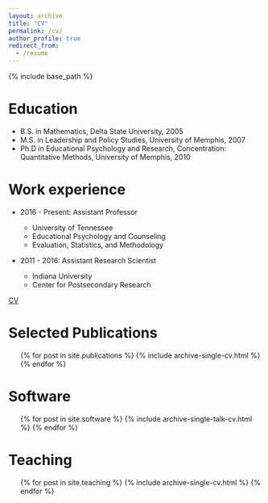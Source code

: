```yaml
---
layout: archive
title: "CV"
permalink: /cv/
author_profile: true
redirect_from:
  - /resume
---
```


{% include base_path %}

Education
======
* B.S. in Mathematics, Delta State University, 2005
* M.S. in Leadership and Policy Studies, University of Memphis, 2007
* Ph.D in Educational Psychology and Research, Concentration: Quantitative Methods, University of Memphis, 2010

Work experience
======
* 2016 - Present: Assistant Professor
  * University of Tennessee
  * Educational Psychology and Counseling
  * Evaluation, Statistics, and Methodology

* 2011 - 2016: Assistant Research Scientist
  * Indiana University
  * Center for Postsecondary Research

[CV](/files/pdf/Rocconi_CV.pdf)

Selected Publications
======
  <ul>{% for post in site.publications %}
    {% include archive-single-cv.html %}
  {% endfor %}</ul>
  
Software
======
  <ul>{% for post in site.software %}
    {% include archive-single-talk-cv.html %}
  {% endfor %}</ul>
  
Teaching
======
  <ul>{% for post in site.teaching %}
    {% include archive-single-cv.html %}
  {% endfor %}</ul>
  

